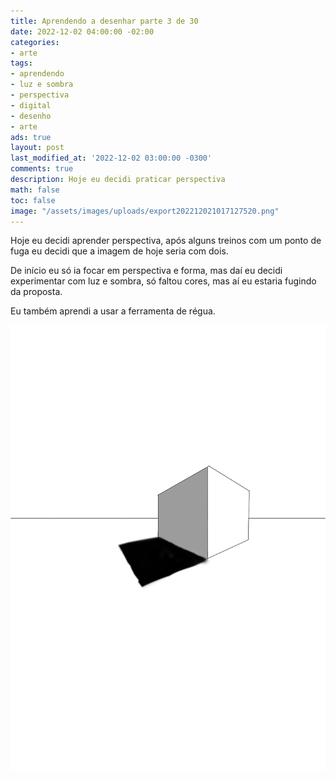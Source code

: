 ```yaml
---
title: Aprendendo a desenhar parte 3 de 30
date: 2022-12-02 04:00:00 -02:00
categories:
- arte
tags:
- aprendendo
- luz e sombra
- perspectiva
- digital
- desenho
- arte
ads: true
layout: post
last_modified_at: '2022-12-02 03:00:00 -0300'
comments: true
description: Hoje eu decidi praticar perspectiva
math: false
toc: false
image: "/assets/images/uploads/export202212021017127520.png"
---
```


Hoje eu decidi aprender perspectiva, após alguns treinos com um ponto de fuga eu decidi que a imagem de hoje seria com dois.

De início eu só ia focar em perspectiva e forma, mas daí eu decidi experimentar com luz e sombra, só faltou cores, mas aí eu estaria fugindo da proposta.

Eu também aprendi a usar a ferramenta de régua.

![Um cubo em perspectiva com dois pontos de fuga e sombreamento](/assets/images/uploads/export202212021017127520.png "Uma das linhas foi feita sem régua")
